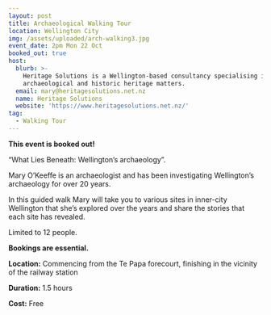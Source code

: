 ```yaml
---
layout: post
title: Archaeological Walking Tour
location: Wellington City
img: /assets/uploaded/arch-walking3.jpg
event_date: 2pm Mon 22 Oct
booked_out: true
host:
  blurb: >-
    Heritage Solutions is a Wellington-based consultancy specialising in
    archaeological and historic heritage matters.
  email: mary@heritagesolutions.net.nz
  name: Heritage Solutions
  website: 'https://www.heritagesolutions.net.nz/'
tag:
  - Walking Tour
---
```

**This event is booked out!**

“What Lies Beneath: Wellington’s archaeology”.

Mary O’Keeffe is an archaeologist and has been investigating Wellington’s archaeology for over 20 years.

In this guided walk Mary will take you to various sites in inner-city Wellington that she’s explored over the years and share the stories that each site has revealed.

Limited to 12 people. 

**Bookings are essential.**

**Location:** Commencing from the Te Papa forecourt, finishing in the vicinity of the railway station

**Duration:** 1.5 hours

**Cost:** Free
